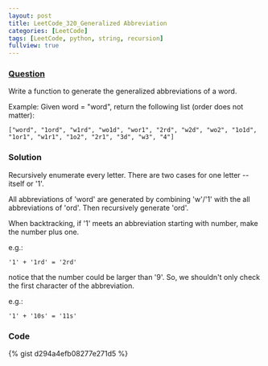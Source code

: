 ```yaml
---
layout: post
title: LeetCode_320_Generalized Abbreviation
categories: [LeetCode]
tags: [LeetCode, python, string, recursion]
fullview: true
---
```

### [Question](https://leetcode.com/problems/generalized-abbreviation/)
Write a function to generate the generalized abbreviations of a word.

Example:
Given word = "word", return the following list (order does not matter):

	["word", "1ord", "w1rd", "wo1d", "wor1", "2rd", "w2d", "wo2", "1o1d", "1or1", "w1r1", "1o2", "2r1", "3d", "w3", "4"]

### Solution
Recursively enumerate every letter. There are two cases for one letter -- itself or '1'. 

All abbreviations of 'word' are generated by combining 'w'/'1' with the all abbreviations of 'ord'. Then recursively generate 'ord'.

When backtracking, if '1' meets an abbreviation starting with number, make the number plus one.

e.g.:

	'1' + '1rd' = '2rd'

           
notice that the number could be larger than '9'. So, we shouldn't only check the first character of the abbreviation. 

e.g.:

	'1' + '10s' = '11s'           
           
### Code

{% gist d294a4efb08277e271d5 %}